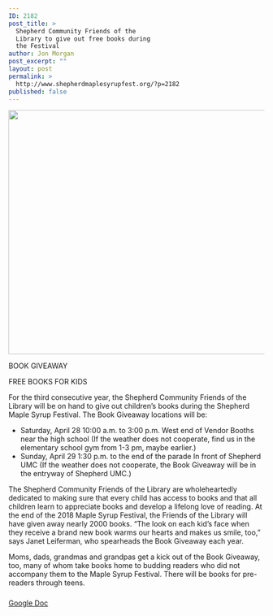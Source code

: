 ```yaml
---
ID: 2182
post_title: >
  Shepherd Community Friends of the
  Library to give out free books during
  the Festival
author: Jon Morgan
post_excerpt: ""
layout: post
permalink: >
  http://www.shepherdmaplesyrupfest.org/?p=2182
published: false
---
```

<img title="" src="http://www.shepherdmaplesyrupfest.org/wp-content/uploads/2018/04/null-3.png" alt="" width="624" height="481" />

BOOK GIVEAWAY

FREE BOOKS FOR KIDS

For the third consecutive year, the Shepherd Community Friends of the Library will be on hand to give out children’s books during the Shepherd Maple Syrup Festival. The Book Giveaway locations will be:
<ul>
 	<li>Saturday, April 28 10:00 a.m. to 3:00 p.m. West end of Vendor Booths near the high school (If the weather does not cooperate, find us in the elementary school gym from 1-3 pm, maybe earlier.)</li>
 	<li>Sunday, April 29 1:30 p.m. to the end of the parade In front of Shepherd UMC (If the weather does not cooperate, the Book Giveaway will be in the entryway of Shepherd UMC.)</li>
</ul>
The Shepherd Community Friends of the Library are wholeheartedly dedicated to making sure that every child has access to books and that all children learn to appreciate books and develop a lifelong love of reading. At the end of the 2018 Maple Syrup Festival, the Friends of the Library will have given away nearly 2000 books. “The look on each kid’s face when they receive a brand new book warms our hearts and makes us smile, too,” says Janet Leiferman, who spearheads the Book Giveaway each year.

Moms, dads, grandmas and grandpas get a kick out of the Book Giveaway, too, many of whom take books home to budding readers who did not accompany them to the Maple Syrup Festival. There will be books for pre-readers through teens.

###

<a href="https://docs.google.com/document/d/1Dz2wWkzofuA7Eop4DK6RGzfN6wsllTVZEitNba2LI0U/edit?usp=sharing">Google Doc</a>